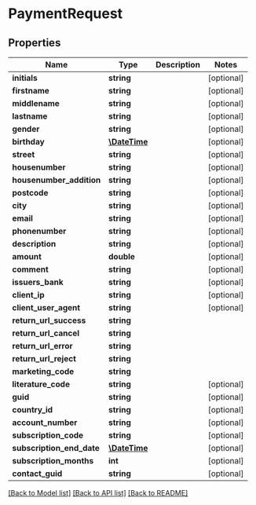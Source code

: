 # PaymentRequest

## Properties
Name | Type | Description | Notes
------------ | ------------- | ------------- | -------------
**initials** | **string** |  | [optional] 
**firstname** | **string** |  | [optional] 
**middlename** | **string** |  | [optional] 
**lastname** | **string** |  | [optional] 
**gender** | **string** |  | [optional] 
**birthday** | [**\DateTime**](\DateTime.md) |  | [optional] 
**street** | **string** |  | [optional] 
**housenumber** | **string** |  | [optional] 
**housenumber_addition** | **string** |  | [optional] 
**postcode** | **string** |  | [optional] 
**city** | **string** |  | [optional] 
**email** | **string** |  | [optional] 
**phonenumber** | **string** |  | [optional] 
**description** | **string** |  | [optional] 
**amount** | **double** |  | [optional] 
**comment** | **string** |  | [optional] 
**issuers_bank** | **string** |  | [optional] 
**client_ip** | **string** |  | [optional] 
**client_user_agent** | **string** |  | [optional] 
**return_url_success** | **string** |  | 
**return_url_cancel** | **string** |  | 
**return_url_error** | **string** |  | 
**return_url_reject** | **string** |  | 
**marketing_code** | **string** |  | 
**literature_code** | **string** |  | [optional] 
**guid** | **string** |  | [optional] 
**country_id** | **string** |  | [optional] 
**account_number** | **string** |  | [optional] 
**subscription_code** | **string** |  | [optional] 
**subscription_end_date** | [**\DateTime**](\DateTime.md) |  | [optional] 
**subscription_months** | **int** |  | [optional] 
**contact_guid** | **string** |  | [optional] 

[[Back to Model list]](../README.md#documentation-for-models) [[Back to API list]](../README.md#documentation-for-api-endpoints) [[Back to README]](../README.md)


